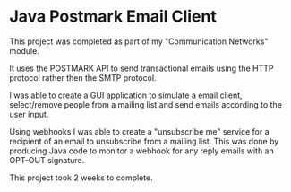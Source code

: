 # Java Postmark Email Client

This project was completed as part of my "Communication Networks" module. 

It uses the POSTMARK API to send transactional emails using the HTTP protocol rather then the SMTP protocol. 

I was able to create a GUI application to simulate a email client, select/remove people from a mailing list and send emails according to the user input. 

Using webhooks I was able to create a "unsubscribe me" service for a recipient of an email to unsubscribe from a mailing list. This was done by producing Java code to monitor a webhook for any reply emails with an OPT-OUT signature. 

This project took 2 weeks to complete. 